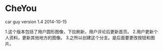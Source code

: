 CheYou
======

car guy 
version 1.4 2014-10-15

1.这个版本包括了用户圆形图像，下拉刷新，用户评论后更新首页。
2.用户更新个人资料，更新其他地方的图像。
3.之所以创建这个分支。是后面要更改按钮和图片。
